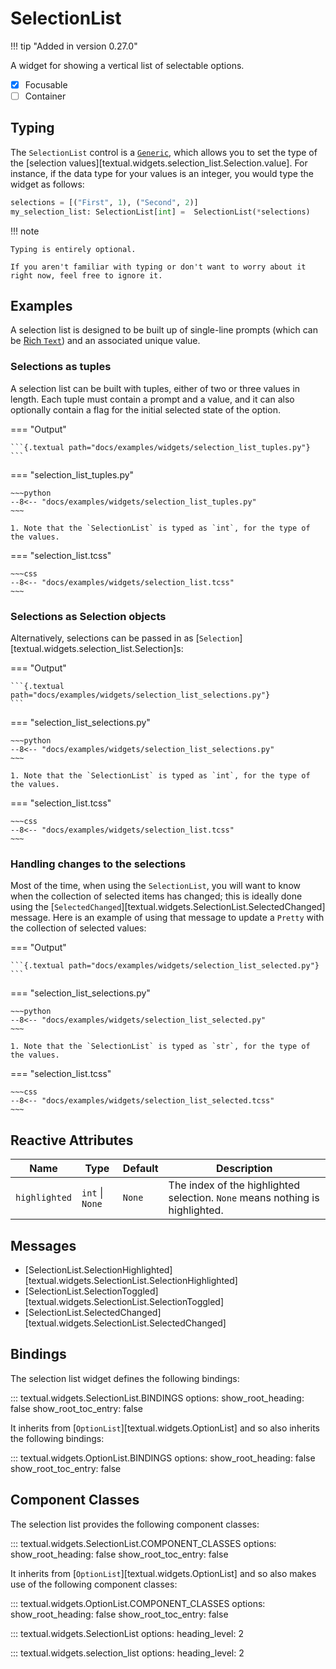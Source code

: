 # SelectionList

!!! tip "Added in version 0.27.0"

A widget for showing a vertical list of selectable options.

- [x] Focusable
- [ ] Container

## Typing

The `SelectionList` control is a
[`Generic`](https://docs.python.org/3/library/typing.html#typing.Generic),
which allows you to set the type of the
[selection values][textual.widgets.selection_list.Selection.value]. For instance, if
the data type for your values is an integer, you would type the widget as
follows:

```python
selections = [("First", 1), ("Second", 2)]
my_selection_list: SelectionList[int] =  SelectionList(*selections)
```

!!! note

    Typing is entirely optional.

    If you aren't familiar with typing or don't want to worry about it right now, feel free to ignore it.

## Examples

A selection list is designed to be built up of single-line prompts (which
can be [Rich `Text`](https://rich.readthedocs.io/en/stable/text.html)) and
an associated unique value.

### Selections as tuples

A selection list can be built with tuples, either of two or three values in
length. Each tuple must contain a prompt and a value, and it can also
optionally contain a flag for the initial selected state of the option.

=== "Output"

    ```{.textual path="docs/examples/widgets/selection_list_tuples.py"}
    ```

=== "selection_list_tuples.py"

    ~~~python
    --8<-- "docs/examples/widgets/selection_list_tuples.py"
    ~~~

    1. Note that the `SelectionList` is typed as `int`, for the type of the values.

=== "selection_list.tcss"

    ~~~css
    --8<-- "docs/examples/widgets/selection_list.tcss"
    ~~~

### Selections as Selection objects

Alternatively, selections can be passed in as
[`Selection`][textual.widgets.selection_list.Selection]s:

=== "Output"

    ```{.textual path="docs/examples/widgets/selection_list_selections.py"}
    ```

=== "selection_list_selections.py"

    ~~~python
    --8<-- "docs/examples/widgets/selection_list_selections.py"
    ~~~

    1. Note that the `SelectionList` is typed as `int`, for the type of the values.

=== "selection_list.tcss"

    ~~~css
    --8<-- "docs/examples/widgets/selection_list.tcss"
    ~~~

### Handling changes to the selections

Most of the time, when using the `SelectionList`, you will want to know when
the collection of selected items has changed; this is ideally done using the
[`SelectedChanged`][textual.widgets.SelectionList.SelectedChanged] message.
Here is an example of using that message to update a `Pretty` with the
collection of selected values:

=== "Output"

    ```{.textual path="docs/examples/widgets/selection_list_selected.py"}
    ```

=== "selection_list_selections.py"

    ~~~python
    --8<-- "docs/examples/widgets/selection_list_selected.py"
    ~~~

    1. Note that the `SelectionList` is typed as `str`, for the type of the values.

=== "selection_list.tcss"

    ~~~css
    --8<-- "docs/examples/widgets/selection_list_selected.tcss"
    ~~~

## Reactive Attributes

| Name          | Type            | Default | Description                                                                  |
|---------------|-----------------|---------|------------------------------------------------------------------------------|
| `highlighted` | `int` \| `None` | `None`  | The index of the highlighted selection. `None` means nothing is highlighted. |

## Messages

- [SelectionList.SelectionHighlighted][textual.widgets.SelectionList.SelectionHighlighted]
- [SelectionList.SelectionToggled][textual.widgets.SelectionList.SelectionToggled]
- [SelectionList.SelectedChanged][textual.widgets.SelectionList.SelectedChanged]

## Bindings

The selection list widget defines the following bindings:

::: textual.widgets.SelectionList.BINDINGS
    options:
      show_root_heading: false
      show_root_toc_entry: false

It inherits from [`OptionList`][textual.widgets.OptionList]
and so also inherits the following bindings:

::: textual.widgets.OptionList.BINDINGS
    options:
      show_root_heading: false
      show_root_toc_entry: false

## Component Classes

The selection list provides the following component classes:

::: textual.widgets.SelectionList.COMPONENT_CLASSES
    options:
      show_root_heading: false
      show_root_toc_entry: false

It inherits from [`OptionList`][textual.widgets.OptionList] and so also
makes use of the following component classes:

::: textual.widgets.OptionList.COMPONENT_CLASSES
    options:
      show_root_heading: false
      show_root_toc_entry: false

::: textual.widgets.SelectionList
    options:
      heading_level: 2

::: textual.widgets.selection_list
    options:
      heading_level: 2
